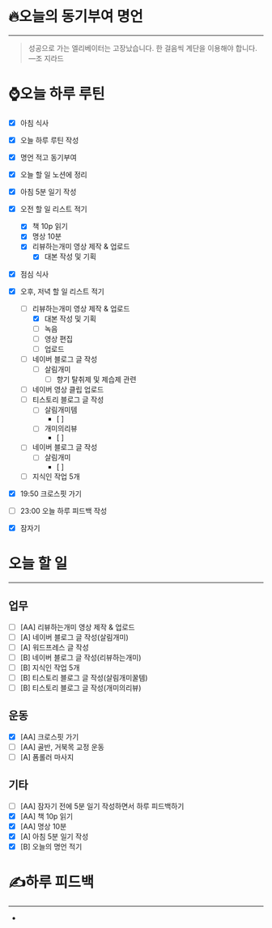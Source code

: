 # 🔥오늘의 동기부여 명언

---

> 성공으로 가는 엘리베이터는 고장났습니다. 한 걸음씩 계단을 이용해야 합니다.
> —조 지라드

# ⌚오늘 하루 루틴

- [x] 아침 식사
- [x] 오늘 하루 루틴 작성
- [x] 명언 적고 동기부여
- [x] 오늘 할 일 노션에 정리
- [x] 아침 5분 일기 작성
- [x] 오전 할 일 리스트 적기
	- [x] 책 10p 읽기
    - [x] 명상 10분
    - [x] 리뷰하는개미 영상 제작 & 업로드
        - [x] 대본 작성 및 기획
- [x] 점심 식사
- [x] 오후, 저녁 할 일 리스트 적기
    - [ ] 리뷰하는개미 영상 제작 & 업로드
        - [x] 대본 작성 및 기획
        - [ ] 녹음
        - [ ] 영상 편집
        - [ ] 업로드
	- [ ] 네이버 블로그 글 작성
		- [ ] 살림개미
			- [ ] 향기 탈취제 및 제습제 관련
	- [ ] 네이버 영상 클립 업로드
    - [ ] 티스토리 블로그 글 작성
        - [ ] 살림개미템
            - [ ] 
        - [ ] 개미의리뷰
            - [ ] 
	- [ ] 네이버 블로그 글 작성
        - [ ] 살림개미
            - [ ] 
    - [ ] 지식인 작업 5개
- [x] 19:50 크로스핏 가기
- [ ] 23:00 오늘 하루 피드백 작성
- [x] 잠자기


# 오늘 할 일
---
## 업무
- [ ] [AA] 리뷰하는개미 영상 제작 & 업로드
- [ ] [A] 네이버 블로그 글 작성(살림개미)
- [ ] [A] 워드프레스 글 작성
- [ ] [B] 네이버 블로그 글 작성(리뷰하는개미)
- [ ] [B] 지식인 작업 5개
- [ ] [B] 티스토리 블로그 글 작성(살림개미꿀템)
- [ ] [B] 티스토리 블로그 글 작성(개미의리뷰)

## 운동
- [x] [AA] 크로스핏 가기
- [ ] [AA] 골반, 거북목 교정 운동
- [ ] [A] 폼롤러 마사지

## 기타
- [ ] [AA] 잠자기 전에 5분 일기 작성하면서 하루 피드백하기
- [x] [AA] 책 10p 읽기
- [x] [AA] 명상 10분
- [x] [A] 아침 5분 일기 작성
- [x] [B] 오늘의 명언 적기

# ✍하루 피드백

---
- 